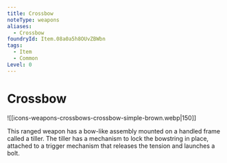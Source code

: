 ```yaml
---
title: Crossbow
noteType: weapons
aliases:
  - Crossbow
foundryId: Item.08a0a5h8OUvZBWbn
tags:
  - Item
  - Common
Level: 0
---
```


# Crossbow
![[icons-weapons-crossbows-crossbow-simple-brown.webp|150]]

This ranged weapon has a bow-like assembly mounted on a handled frame called a tiller. The tiller has a mechanism to lock the bowstring in place, attached to a trigger mechanism that releases the tension and launches a bolt.
